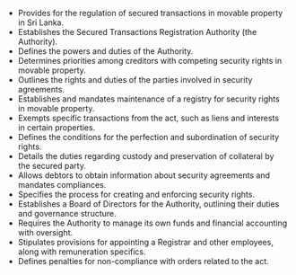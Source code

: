 - Provides for the regulation of secured transactions in movable property in Sri Lanka.
- Establishes the Secured Transactions Registration Authority (the Authority).
- Defines the powers and duties of the Authority.
- Determines priorities among creditors with competing security rights in movable property.
- Outlines the rights and duties of the parties involved in security agreements.
- Establishes and mandates maintenance of a registry for security rights in movable property.
- Exempts specific transactions from the act, such as liens and interests in certain properties.
- Defines the conditions for the perfection and subordination of security rights.
- Details the duties regarding custody and preservation of collateral by the secured party.
- Allows debtors to obtain information about security agreements and mandates compliances.
- Specifies the process for creating and enforcing security rights.
- Establishes a Board of Directors for the Authority, outlining their duties and governance structure.
- Requires the Authority to manage its own funds and financial accounting with oversight.
- Stipulates provisions for appointing a Registrar and other employees, along with remuneration specifics.
- Defines penalties for non-compliance with orders related to the act.